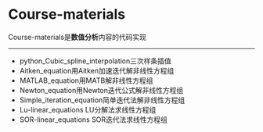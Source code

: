 # Course-materials

Course-materials是**数值分析**内容的代码实现
***
- python_Cubic_spline_interpolation三次样条插值
- Aitken_equation用Aitken加速迭代解非线性方程组
- MATLAB_equation用MATB解非线性方程组
- Newton_equation用Newton迭代公式解非线性方程组
- Simple_iteration_equation简单迭代法解非线性方程组
- Lu-linear_equations LU分解法求线性方程组
- SOR-linear_equations SOR迭代法求线性方程组
